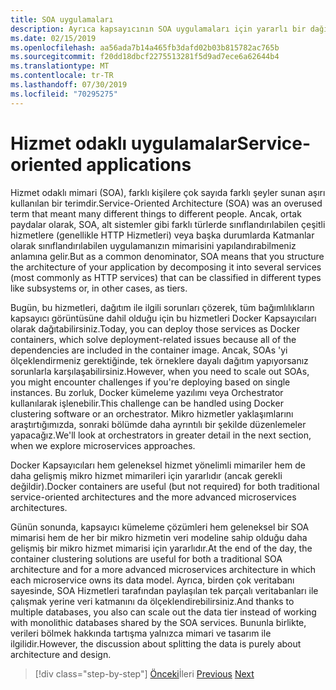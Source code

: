 ```yaml
---
title: SOA uygulamaları
description: Ayrıca kapsayıcının SOA uygulamaları için yararlı bir dağıtım seçeneği olabileceğini göz önünde bulundurun.
ms.date: 02/15/2019
ms.openlocfilehash: aa56ada7b14a465fb3dafd02b03b815782ac765b
ms.sourcegitcommit: f20dd18dbcf2275513281f5d9ad7ece6a62644b4
ms.translationtype: MT
ms.contentlocale: tr-TR
ms.lasthandoff: 07/30/2019
ms.locfileid: "70295275"
---
```

# <a name="service-oriented-applications"></a><span data-ttu-id="ed41e-103">Hizmet odaklı uygulamalar</span><span class="sxs-lookup"><span data-stu-id="ed41e-103">Service-oriented applications</span></span>

<span data-ttu-id="ed41e-104">Hizmet odaklı mimari (SOA), farklı kişilere çok sayıda farklı şeyler sunan aşırı kullanılan bir terimdir.</span><span class="sxs-lookup"><span data-stu-id="ed41e-104">Service-Oriented Architecture (SOA) was an overused term that meant many different things to different people.</span></span> <span data-ttu-id="ed41e-105">Ancak, ortak paydalar olarak, SOA, alt sistemler gibi farklı türlerde sınıflandırılabilen çeşitli hizmetlere (genellikle HTTP Hizmetleri) veya başka durumlarda Katmanlar olarak sınıflandırılabilen uygulamanızın mimarisini yapılandırabilmeniz anlamına gelir.</span><span class="sxs-lookup"><span data-stu-id="ed41e-105">But as a common denominator, SOA means that you structure the architecture of your application by decomposing it into several services (most commonly as HTTP services) that can be classified in different types like subsystems or, in other cases, as tiers.</span></span>

<span data-ttu-id="ed41e-106">Bugün, bu hizmetleri, dağıtım ile ilgili sorunları çözerek, tüm bağımlılıkların kapsayıcı görüntüsüne dahil olduğu için bu hizmetleri Docker Kapsayıcıları olarak dağıtabilirsiniz.</span><span class="sxs-lookup"><span data-stu-id="ed41e-106">Today, you can deploy those services as Docker containers, which solve deployment-related issues because all of the dependencies are included in the container image.</span></span> <span data-ttu-id="ed41e-107">Ancak, SOAs 'yi ölçeklendirmeniz gerektiğinde, tek örneklere dayalı dağıtım yapıyorsanız sorunlarla karşılaşabilirsiniz.</span><span class="sxs-lookup"><span data-stu-id="ed41e-107">However, when you need to scale out SOAs, you might encounter challenges if you're deploying based on single instances.</span></span> <span data-ttu-id="ed41e-108">Bu zorluk, Docker kümeleme yazılımı veya Orchestrator kullanılarak işlenebilir.</span><span class="sxs-lookup"><span data-stu-id="ed41e-108">This challenge can be handled using Docker clustering software or an orchestrator.</span></span> <span data-ttu-id="ed41e-109">Mikro hizmetler yaklaşımlarını araştırtığımızda, sonraki bölümde daha ayrıntılı bir şekilde düzenlemeler yapacağız.</span><span class="sxs-lookup"><span data-stu-id="ed41e-109">We'll look at orchestrators in greater detail in the next section, when we explore microservices approaches.</span></span>

<span data-ttu-id="ed41e-110">Docker Kapsayıcıları hem geleneksel hizmet yönelimli mimariler hem de daha gelişmiş mikro hizmet mimarileri için yararlıdır (ancak gerekli değildir).</span><span class="sxs-lookup"><span data-stu-id="ed41e-110">Docker containers are useful (but not required) for both traditional service-oriented architectures and the more advanced microservices architectures.</span></span>

<span data-ttu-id="ed41e-111">Günün sonunda, kapsayıcı kümeleme çözümleri hem geleneksel bir SOA mimarisi hem de her bir mikro hizmetin veri modeline sahip olduğu daha gelişmiş bir mikro hizmet mimarisi için yararlıdır.</span><span class="sxs-lookup"><span data-stu-id="ed41e-111">At the end of the day, the container clustering solutions are useful for both a traditional SOA architecture and for a more advanced microservices architecture in which each microservice owns its data model.</span></span> <span data-ttu-id="ed41e-112">Ayrıca, birden çok veritabanı sayesinde, SOA Hizmetleri tarafından paylaşılan tek parçalı veritabanları ile çalışmak yerine veri katmanını da ölçeklendirebilirsiniz.</span><span class="sxs-lookup"><span data-stu-id="ed41e-112">And thanks to multiple databases, you also can scale out the data tier instead of working with monolithic databases shared by the SOA services.</span></span> <span data-ttu-id="ed41e-113">Bununla birlikte, verileri bölmek hakkında tartışma yalnızca mimari ve tasarım ile ilgilidir.</span><span class="sxs-lookup"><span data-stu-id="ed41e-113">However, the discussion about splitting the data is purely about architecture and design.</span></span>

>[!div class="step-by-step"]
><span data-ttu-id="ed41e-114">[Önceki](state-and-data-in-docker-applications.md)İleri
>[](orchestrate-high-scalability-availability.md)</span><span class="sxs-lookup"><span data-stu-id="ed41e-114">[Previous](state-and-data-in-docker-applications.md)
[Next](orchestrate-high-scalability-availability.md)</span></span>
